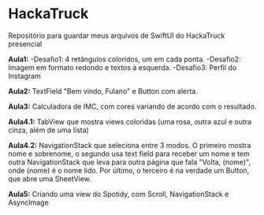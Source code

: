 # HackaTruck
Repositório para guardar meus arquivos de SwiftUI do HackaTruck presencial

**Aula1:**
-Desafio1: 4 retângulos coloridos, um em cada ponta.
-Desafio2: Imagem em formato redondo e textos à esquerda.
-Desafio3: Perfil do Instagram

**Aula2:** TextField "Bem vindo, Fulano" e Button com alerta.

**Aula3:** Calculadora de IMC, com cores variando de acordo com o resultado.

**Aula4.1:** TabView que mostra views coloridas (uma rosa, outra azul e outra cinza, além de uma lista)

**Aula4.2:** NavigationStack que seleciona entre 3 modos. O primeiro mostra nome e sobrenome, o segundo usa text field para receber um nome e tem outra NavigationStack que leva para outra página que fala "Volta, \(nome)", onde \(nome) é o nome lido. Por último, o terceiro é na verdade um Button, que abre uma SheetView.

**Aula5:** Criando uma view do Spotidy, com Scroll, NavigationStack e AsyncImage
